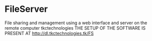 # FileServer
File sharing and management using a web interface and server on the remote computer
tkctechnologies
THE SETUP OF THE SOFTWARE IS PRESENT AT http://dl.tkctechnologies.tk/FS
